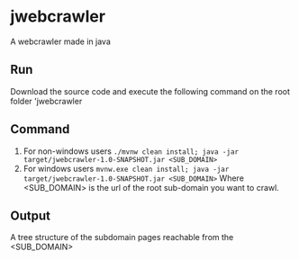 # jwebcrawler
A webcrawler made in java

## Run
Download the source code and execute the following command on the root folder 'jwebcrawler

## Command
1. For non-windows users ```./mvnw clean install; java -jar target/jwebcrawler-1.0-SNAPSHOT.jar <SUB_DOMAIN>```
1. For windows users ```mvnw.exe clean install; java -jar target/jwebcrawler-1.0-SNAPSHOT.jar <SUB_DOMAIN>```
Where <SUB_DOMAIN> is the url of the root sub-domain you want to crawl.
  
## Output
A tree structure of the subdomain pages reachable from the <SUB_DOMAIN>
 
